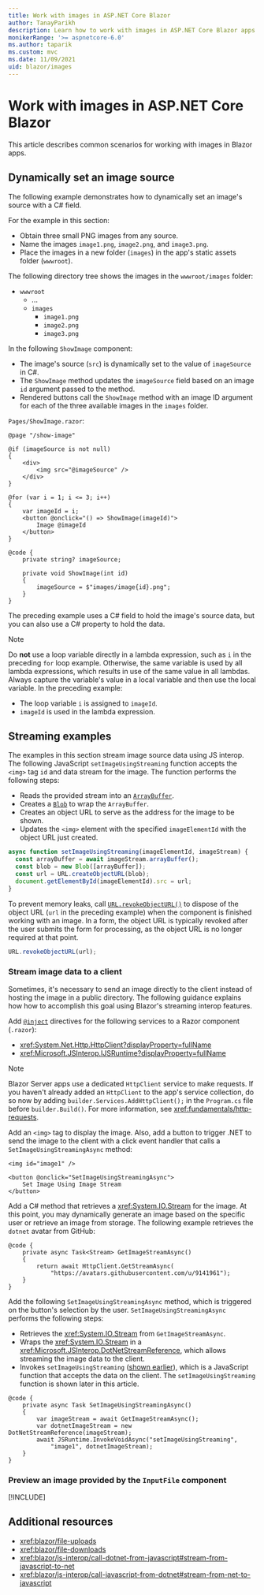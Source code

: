 ```yaml
---
title: Work with images in ASP.NET Core Blazor
author: TanayParikh
description: Learn how to work with images in ASP.NET Core Blazor apps.
monikerRange: '>= aspnetcore-6.0'
ms.author: taparik
ms.custom: mvc
ms.date: 11/09/2021
uid: blazor/images
---
```

# Work with images in ASP.NET Core Blazor

This article describes common scenarios for working with images in Blazor apps. 

## Dynamically set an image source

The following example demonstrates how to dynamically set an image's source with a C# field.

For the example in this section:

* Obtain three small PNG images from any source.
* Name the images `image1.png`, `image2.png`, and `image3.png`.
* Place the images in a new folder (`images`) in the app's static assets folder (`wwwroot`).

The following directory tree shows the images in the `wwwroot/images` folder:

* `wwwroot`
  * ...
  * `images`
    * `image1.png`
    * `image2.png`
    * `image3.png`

In the following `ShowImage` component:

* The image's source (`src`) is dynamically set to the value of `imageSource` in C#.
* The `ShowImage` method updates the `imageSource` field based on an image `id` argument passed to the method.
* Rendered buttons call the `ShowImage` method with an image ID argument for each of the three available images in the `images` folder.

`Pages/ShowImage.razor`:

```razor
@page "/show-image"

@if (imageSource is not null)
{
    <div>
        <img src="@imageSource" />
    </div>
}

@for (var i = 1; i <= 3; i++)
{
    var imageId = i;
    <button @onclick="() => ShowImage(imageId)">
        Image @imageId
    </button>
}

@code {
    private string? imageSource;

    private void ShowImage(int id)
    {
        imageSource = $"images/image{id}.png";
    }
}
```

The preceding example uses a C# field to hold the image's source data, but you can also use a C# property to hold the data.

> [!NOTE]
> Do **not** use a loop variable directly in a lambda expression, such as `i` in the preceding `for` loop example. Otherwise, the same variable is used by all lambda expressions, which results in use of the same value in all lambdas. Always capture the variable's value in a local variable and then use the local variable. In the preceding example:
>
> * The loop variable `i` is assigned to `imageId`.
> * `imageId` is used in the lambda expression.

## Streaming examples

The examples in this section stream image source data using JS interop. The following JavaScript `setImageUsingStreaming` function accepts the `<img>` tag `id` and data stream for the image. The function performs the following steps:

* Reads the provided stream into an [`ArrayBuffer`](https://developer.mozilla.org/docs/Web/JavaScript/Reference/Global_Objects/ArrayBuffer).
* Creates a [`Blob`](https://developer.mozilla.org/docs/Web/API/Blob) to wrap the `ArrayBuffer`.
* Creates an object URL to serve as the address for the image to be shown.
* Updates the `<img>` element with the specified `imageElementId` with the object URL just created.

```javascript
async function setImageUsingStreaming(imageElementId, imageStream) {
  const arrayBuffer = await imageStream.arrayBuffer();
  const blob = new Blob([arrayBuffer]);
  const url = URL.createObjectURL(blob);
  document.getElementById(imageElementId).src = url;
}
```

To prevent memory leaks, call [`URL.revokeObjectURL()`](https://developer.mozilla.org/docs/Web/API/URL/revokeObjectURL) to dispose of the object URL (`url` in the preceding example) when the component is finished working with an image. In a form, the object URL is typically revoked after the user submits the form for processing, as the object URL is no longer required at that point.

```javascript
URL.revokeObjectURL(url);
```

### Stream image data to a client

Sometimes, it's necessary to send an image directly to the client instead of hosting the image in a public directory. The following guidance explains how how to accomplish this goal using Blazor's streaming interop features.

Add [`@inject`](xref:mvc/views/razor#inject) directives for the following services to a Razor component (`.razor`):

* <xref:System.Net.Http.HttpClient?displayProperty=fullName>
* <xref:Microsoft.JSInterop.IJSRuntime?displayProperty=fullName>

> [!NOTE]
> Blazor Server apps use a dedicated `HttpClient` service to make requests. If you haven't already added an `HttpClient` to the app's service collection, do so now by adding `builder.Services.AddHttpClient();` in the `Program.cs` file before `builder.Build()`. For more information, see <xref:fundamentals/http-requests>.

Add an `<img>` tag to display the image. Also, add a button to trigger .NET to send the image to the client with a click event handler that calls a `SetImageUsingStreamingAsync` method:

```razor
<img id="image1" />

<button @onclick="SetImageUsingStreamingAsync">
    Set Image Using Image Stream
</button>
```

Add a C# method that retrieves a <xref:System.IO.Stream> for the image. At this point, you may dynamically generate an image based on the specific user or retrieve an image from storage. The following example retrieves the `dotnet` avatar from GitHub:

```razor
@code {
    private async Task<Stream> GetImageStreamAsync()
    {
        return await HttpClient.GetStreamAsync(
            "https://avatars.githubusercontent.com/u/9141961");
    }
}
```

Add the following `SetImageUsingStreamingAsync` method, which is triggered on the button's selection by the user. `SetImageUsingStreamingAsync` performs the following steps:

* Retrieves the <xref:System.IO.Stream> from `GetImageStreamAsync`.
* Wraps the <xref:System.IO.Stream> in a <xref:Microsoft.JSInterop.DotNetStreamReference>, which allows streaming the image data to the client.
* Invokes `setImageUsingStreaming` ([shown earlier](#streaming-examples)), which is a JavaScript function that accepts the data on the client. The `setImageUsingStreaming` function is shown later in this article.

```razor
@code {
    private async Task SetImageUsingStreamingAsync()
    {
        var imageStream = await GetImageStreamAsync();
        var dotnetImageStream = new DotNetStreamReference(imageStream);
        await JSRuntime.InvokeVoidAsync("setImageUsingStreaming", 
            "image1", dotnetImageStream);
    }
}
```

### Preview an image provided by the `InputFile` component

[!INCLUDE[](includes/inputfile-preview-images.md)]

## Additional resources

* <xref:blazor/file-uploads>
* <xref:blazor/file-downloads>
* <xref:blazor/js-interop/call-dotnet-from-javascript#stream-from-javascript-to-net>
* <xref:blazor/js-interop/call-javascript-from-dotnet#stream-from-net-to-javascript>
